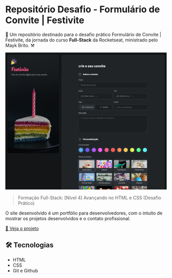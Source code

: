# Repositório Desafio - Formulário de Convite | Festivite

🚀 Um repositório destinado para o desafio prático Formulário de Convite | Festivite, da jornada do curso **Full-Stack** da Rocketseat, ministrado pelo Mayk Brito. ⚒

![preview](./assets/Preview.png)

> Formação Full-Stack: [Nível 4] Avançando no HTML e CSS (Desafio Prático)

O site desenvolvido é um portfólio para desenvolvedores, com o intuito de mostrar os projetos desenvolvidos e o contato profissional.

[🔗 Veja o projeto](https://fesette.github.io/Formulario-convite/)

## 🛠️ Tecnologias

- HTML
- CSS
- Git e Github